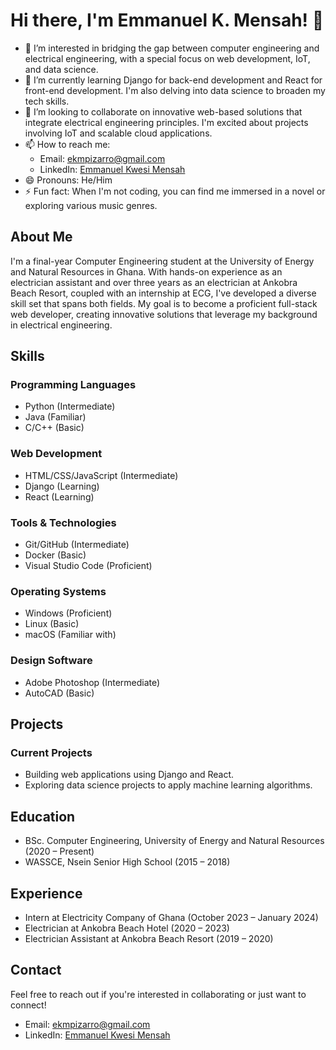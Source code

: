 # Hi there, I'm Emmanuel K. Mensah! 👋

- 👀 I’m interested in bridging the gap between computer engineering and electrical engineering, with a special focus on web development, IoT, and data science.
- 🌱 I’m currently learning Django for back-end development and React for front-end development. I'm also delving into data science to broaden my tech skills.
- 💞️ I’m looking to collaborate on innovative web-based solutions that integrate electrical engineering principles. I'm excited about projects involving IoT and scalable cloud applications.
- 📫 How to reach me: 
  - Email: ekmpizarro@gmail.com
  - LinkedIn: [Emmanuel Kwesi Mensah](https://www.linkedin.com/in/khaey-mensah)
- 😄 Pronouns: He/Him
- ⚡ Fun fact: When I'm not coding, you can find me immersed in a novel or exploring various music genres.

## About Me

I'm a final-year Computer Engineering student at the University of Energy and Natural Resources in Ghana. With hands-on experience as an electrician assistant and over three years as an electrician at Ankobra Beach Resort, coupled with an internship at ECG, I've developed a diverse skill set that spans both fields. My goal is to become a proficient full-stack web developer, creating innovative solutions that leverage my background in electrical engineering.

## Skills

### Programming Languages
- Python (Intermediate)
- Java (Familiar)
- C/C++ (Basic)

### Web Development
- HTML/CSS/JavaScript (Intermediate)
- Django (Learning)
- React (Learning)

### Tools & Technologies
- Git/GitHub (Intermediate)
- Docker (Basic)
- Visual Studio Code (Proficient)

### Operating Systems
- Windows (Proficient)
- Linux (Basic)
- macOS (Familiar with)

### Design Software
- Adobe Photoshop (Intermediate)
- AutoCAD (Basic)

## Projects

### Current Projects
- Building web applications using Django and React.
- Exploring data science projects to apply machine learning algorithms.

## Education
- BSc. Computer Engineering, University of Energy and Natural Resources (2020 – Present)
- WASSCE, Nsein Senior High School (2015 – 2018)

## Experience
- Intern at Electricity Company of Ghana (October 2023 – January 2024)
- Electrician at Ankobra Beach Hotel (2020 – 2023)
- Electrician Assistant at Ankobra Beach Resort (2019 – 2020)

## Contact

Feel free to reach out if you're interested in collaborating or just want to connect!

- Email: ekmpizarro@gmail.com
- LinkedIn: [Emmanuel Kwesi Mensah](https://www.linkedin.com/in/khaey-mensah)


<!---
khaeyMensah/khaeyMensah is a ✨ special ✨ repository because its `README.md` (this file) appears on your GitHub profile.
You can click the Preview link to take a look at your changes.
--->

